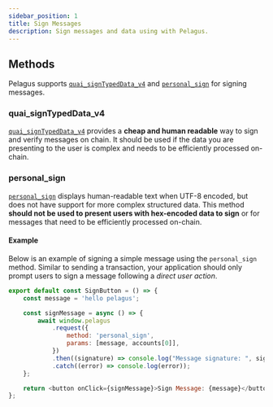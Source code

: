 ```yaml
---
sidebar_position: 1
title: Sign Messages
description: Sign messages and data using with Pelagus.
---
```


## Methods

Pelagus supports [`quai_signTypedData_v4`](../api/json-rpc-api.md#quai_signtypeddata_v4) and [`personal_sign`](../api/json-rpc-api.md#personal_sign) for signing messages.

### quai_signTypedData_v4

[`quai_signTypedData_v4`](../api/json-rpc-api.md#quai_signtypeddata_v4) provides a **cheap and human readable** way to sign and verify messages on chain. It should be used if the data you are presenting to the user is complex and needs to be efficiently processed on-chain.

### personal_sign

[`personal_sign`](../api/json-rpc-api.md#personal_sign) displays human-readable text when UTF-8 encoded, but does not have support for more complex structured data. This method **should not be used to present users with hex-encoded data to sign** or for messages that need to be efficiently processed on-chain.

#### Example

Below is an example of signing a simple message using the `personal_sign` method. Similar to sending a transaction, your application should only prompt users to sign a message following a _direct user action_.

```js title="SignButton.jsx"
export default const SignButton = () => {
	const message = 'hello pelagus';

	const signMessage = async () => {
		await window.pelagus
			.request({
				method: 'personal_sign',
				params: [message, accounts[0]],
			})
			.then((signature) => console.log("Message signature: ", signature))
			.catch((error) => console.log(error));
	};

	return <button onClick={signMessage}>Sign Message: {message}</button>;
};
```
